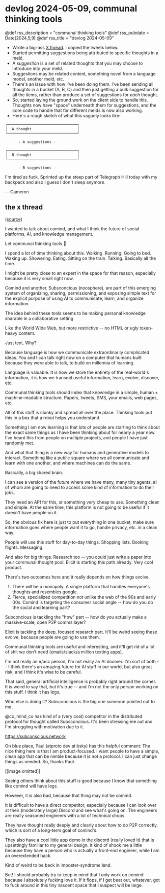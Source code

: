 # devlog 2024-05-09, communal thinking tools

@def rss_description = "communal thinking tools"
@def rss_pubdate = Date(2024,5,9)
@def rss_title = "devlog 2024-05-09"


- Wrote a big-ass [X thread](https://twitter.com/cameron_pfiffer/status/1788791693619425715). I copied the tweets below.
- Started permitting suggestions being attributed to specific thoughts in a meld. 
- A _suggestion_ is a set of related thoughts that you may choose to introduce into your meld. 
- Suggestions may be related content, something novel from a language model, another meld, etc.
- There's an issue with how I've been doing them. I've been sending all thoughts in a bucket (A, B, C) and then just getting a bulk suggestion for all the items, rather than produce a set of suggestions for _each_ thought.
- So, started laying the ground work on the client side to handle this. Thoughts now have "space" underneath them for suggestions, and the core code to handle that for different melds is now also working.
- Here's a rough sketch of what this vaguely looks like:

```
╭────────────────────────────────╮
│  A thought                     │
╰────────────────────────────────╯

      - A suggestions -

╭────────────────────────────────╮
│  B thought                     │
╰────────────────────────────────╯

      - B suggestions -
```

I'm tired as fuck. Sprinted up the steep part of Telegraph Hill today with my backpack and also I guess I don't sleep anymore.

-- Cameron

## the x thread

[(source)](https://twitter.com/cameron_pfiffer/status/1788791693619425715)


I wanted to talk about comind, and what I think the future of social platforms, AI, and knowledge management.

Let communal thinking tools 🧵

I spend a lot of time thinking about this. Walking. Running. Going to bed. Waking up. Showering. Eating. Sitting on the train. Talking. Basically all the time.

I might be pretty close to an expert in the space for that reason, especially because it is very small right now.

Comind and another, Subsconcious (noosphere), are part of this emerging system of organizing, sharing, permissioning, and exposing simple text for the explicit purpose of using AI to communicate, learn, and organize information.

The idea behind these tools seems to be making personal knowledge sharable in a collaborative setting. 

Like the World Wide Web, but more restrictive -- no HTML or ugly token-heavy content. 

Just text. Why?

Because language is how we communicate extraordinarily complicated ideas. You and I can talk right now on a computer that humans built because they were able to talk, to build on millennia of learning.

Language is valuable. It is how we store the entirety of the real-world's information, it is how we transmit useful information, learn, evolve, discover, etc.

Communal thinking tools should index that knowledge in a simple, human + machine-readable structure. Papers, tweets, SMS, your emails, web pages, etc. 

All of this stuff is clunky and spread all over the place. Thinking tools put this in a box that a robot helps you understand.

Something I am now learning is that lots of people are starting to think about the exact same things as I have been thinking about for nearly a year now. I've heard this from people on multiple projects, and people I have just randomly met.

And what that thing is a new way for humans and generative models to interact. Something like a public square where we all communicate and learn with one another, and where machines can do the same.

Basically, a big shared brain.

I can see a version of the future where we have many, many tiny agents, all of whom are going to need to access some kind of information to do their jobs. 

They need an API for this, or something very cheap to use. Something clean and simple.
At the same time, this platform is not going to be useful if it doesn't have people on it. 

So, the obvious fix here is just to put everything in one bucket, make sure information goes where people want it to go, handle privacy, etc. in a clean way.

People will use this stuff for day-to-day things. Shopping lists. Booking flights. Messaging.

And also for big things. Research too -- you could just write a paper into your communal thought pool. Elicit is starting this path already. Very cool product.

There's two outcomes here and it really depends on how things evolve.

1. There will be a monopoly. A single platform that handles everyone's thoughts and resembles google.
2. Fierce, specialized competition not unlike the web of the 90s and early 00s.
Comind is targeting the consumer social angle -- how do you do the social and learning part?

Subconcious is tackling the "how" part -- how do you actually make a massive-scale, open P2P comms layer?

Elicit is tackling the deep, focused research part.
It'll be weird seeing these evolve, because people are going to use them. 

Communal thinking tools are useful and interesting, and it'll get rid of a lot of shit we don't need (emails/slack/a million texting apps).

I'm not really an e/acc person, I'm not really an AI doomer. I'm sort of both -- I think there's an amazing future for AI stuff in our world, but also great risk, and I think it's wise to be careful.

That said, general artificial intelligence is probably right around the corner.  It is weird to say that, but it's true -- and I'm not the only person working on this stuff. I think it has legs.

Who else is doing it? Subsconcious is the big one someone pointed out to me.

@co_mind_co has kind of a (very cool) competitor in the distributed protocol for thought called Subsconcious. It's been stressing me out and I'm struggling with motivation due to it.

https://subconscious.network

On blue place, Paul (atproto dev at bsky) has this helpful comment:
The nice thing here is that I am product-focused. I want people to have a simple, clean app that can be nimble because it is not a protocol. I can just change things as needed. So, thanks Paul.

[[image omitted]]

Seeing others think about this stuff is good because I know that something like comind will have legs. 

However, it is also bad, because that thing may not be comind.

It is difficult to have a direct competitor, especially because I can look over at their (moderately large) Discord and see what's going on. The engineers are really seasoned engineers with a lot of technical chops.

They have thought really deeply and clearly about how to do P2P correctly, which is sort of a long-term goal of comind's.

They also have a cool little app demo in the discord (really loved it) that is upsettingly familiar to my general design. It kind of shook me a little because they have a person who is actually a front-end engineer, while I am an overextended hack.

Kind of weird to be back in imposter-syndrome land. 

But! I should probably try to keep in mind that I only work on comind because I absolutely fucking love it. If it flops, if I get beat out, whatever, got to fuck around in this tiny nascent space that I suspect will be large.